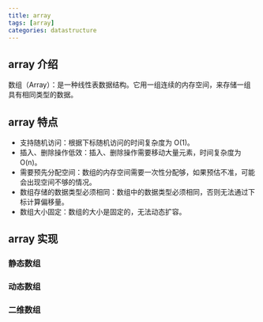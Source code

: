 ```yaml
---
title: array
tags: [array]
categories: datastructure
---
```


## array 介绍

数组（Array）：是一种线性表数据结构。它用一组连续的内存空间，来存储一组具有相同类型的数据。

## array 特点

- 支持随机访问：根据下标随机访问的时间复杂度为 O(1)。
- 插入、删除操作低效：插入、删除操作需要移动大量元素，时间复杂度为 O(n)。
- 需要预先分配空间：数组的内存空间需要一次性分配够，如果预估不准，可能会出现空间不够的情况。
- 数组存储的数据类型必须相同：数组中的数据类型必须相同，否则无法通过下标计算偏移量。
- 数组大小固定：数组的大小是固定的，无法动态扩容。

## array 实现

### 静态数组

### 动态数组

### 二维数组
